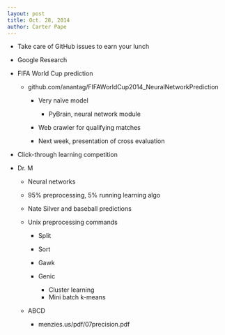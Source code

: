 ```yaml
---
layout: post
title: Oct. 28, 2014
author: Carter Pape
---
```


   * Take care of GitHub issues to earn your lunch

   * Google Research

   * FIFA World Cup prediction

      * github.com/anantag/FIFAWorldCup2014_NeuralNetworkPrediction

         * Very naïve model

            * PyBrain, neural network module

         * Web crawler for qualifying matches
         * Next week, presentation of cross evaluation


   * Click-through learning competition
   * Dr. M

      * Neural networks
      * 95% preprocessing, 5% running learning algo
      * Nate Silver and baseball predictions
      * Unix preprocessing commands

         * Split
         * Sort
         * Gawk
         * Genic

            * Cluster learning
            * Mini batch k-means


      * ABCD

         * menzies.us/pdf/07precision.pdf


